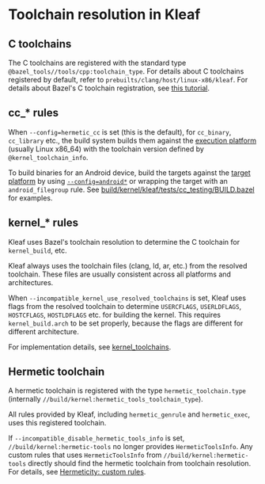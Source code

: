 # Toolchain resolution in Kleaf

## C toolchains

The C toolchains are registered with the standard type
`@bazel_tools//tools/cpp:toolchain_type`. For details about C toolchains
registered by default, refer to `prebuilts/clang/host/linux-x86/kleaf`.
For details about Bazel's C toolchain registration, see
[this tutorial](https://bazel.build/tutorials/ccp-toolchain-config).

## cc\_* rules

When `--config=hermetic_cc` is set (this is the default),
for `cc_binary`, `cc_library` etc., the build system builds them against
the [execution platform](https://bazel.build/extending/platforms) (usually
Linux x86_64) with the toolchain version defined by `@kernel_toolchain_info`.

To build binaries for an Android device, build the targets against the
[target platform](https://bazel.build/extending/platforms) by using
[`--config=android*`](../bazelrc/platforms.bazelrc)
or wrapping the target with an `android_filegroup` rule. See
[build/kernel/kleaf/tests/cc_testing/BUILD.bazel](../tests/cc_testing/BUILD.bazel)
for examples.

## kernel\_* rules

Kleaf uses Bazel's toolchain resolution to determine the C toolchain
for `kernel_build`, etc.

Kleaf always uses the toolchain files (clang, ld, ar, etc.) from the
resolved toolchain. These files are usually consistent across all platforms
and architectures.

When `--incompatible_kernel_use_resolved_toolchains` is set, Kleaf uses
flags from the resolved toolchain to determine `USERCFLAGS`, `USERLDFLAGS`,
`HOSTCFLAGS`, `HOSTLDFLAGS` etc. for building the kernel. This requires
`kernel_build.arch` to be set properly, because the flags are different
for different architecture.

For implementation details, see [kernel_toolchains](../impl/kernel_toolchains.bzl).

## Hermetic toolchain

A hermetic toolchain is registered with the type `hermetic_toolchain.type`
(internally `//build/kernel:hermetic_tools_toolchain_type`).

All rules provided by Kleaf, including `hermetic_genrule` and `hermetic_exec`,
uses this registered toolchain.

If `--incompatible_disable_hermetic_tools_info` is set,
`//build/kernel:hermetic-tools` no longer provides `HermeticToolsInfo`. Any
custom rules that uses `HermeticToolsInfo` from `//build/kernel:hermetic-tools`
directly should find the hermetic toolchain from toolchain resolution.
For details, see [Hermeticity: custom rules](hermeticity.md#custom-rules).
